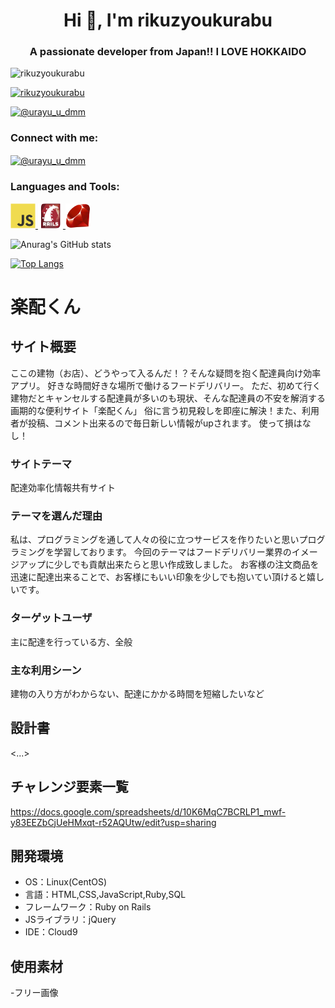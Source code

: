 <h1 align="center">Hi 👋, I'm rikuzyoukurabu</h1>

<h3 align="center">A passionate developer from Japan!! I LOVE HOKKAIDO</h3>

<p align="left"> <img src="https://komarev.com/ghpvc/?username=rikuzyoukurabu&label=Profile%20views&color=0e75b6&style=flat" alt="rikuzyoukurabu" /> </p>

<p align="left"> <a href="https://github.com/ryo-ma/github-profile-trophy"><img src="https://github-profile-trophy.vercel.app/?username=rikuzyoukurabu" alt="rikuzyoukurabu" /></a> </p>

<p align="left"> <a href="https://twitter.com/@urayu_u_dmm" target="blank"><img src="https://img.shields.io/twitter/follow/@urayu_u_dmm?logo=twitter&style=for-the-badge" alt="@urayu_u_dmm" /></a> </p>

<h3 align="left">Connect with me:</h3>
<p align="left">
<a href="https://twitter.com/@urayu_u_dmm" target="blank"><img align="center" src="https://raw.githubusercontent.com/rahuldkjain/github-profile-readme-generator/master/src/images/icons/Social/twitter.svg" alt="@urayu_u_dmm" height="30" width="40" /></a>
</p>

<h3 align="left">Languages and Tools:</h3>
<p align="left"> <a href="https://developer.mozilla.org/en-US/docs/Web/JavaScript" target="_blank"> <img src="https://raw.githubusercontent.com/devicons/devicon/master/icons/javascript/javascript-original.svg" alt="javascript" width="40" height="40"/> </a> <a href="https://rubyonrails.org" target="_blank"> <img src="https://raw.githubusercontent.com/devicons/devicon/master/icons/rails/rails-original-wordmark.svg" alt="rails" width="40" height="40"/> </a> <a href="https://www.ruby-lang.org/en/" target="_blank"> <img src="https://raw.githubusercontent.com/devicons/devicon/master/icons/ruby/ruby-original.svg" alt="ruby" width="40" height="40"/> </a> </p>
<!-- 普通 -->
<!-- <p><img align="left" src="https://github-readme-stats.vercel.app/api/top-langs?username=rikuzyoukurabu&show_icons=true&locale=en&layout=compact" alt="rikuzyoukurabu" /></p> -->
<!-- 普通 -->
<!-- <p>&nbsp;<img align="center" src="https://github-readme-stats.vercel.app/api?username=rikuzyoukurabu&show_icons=true&locale=en" alt="rikuzyoukurabu" /></p> -->

<!-- 色付き -->
![Anurag's GitHub stats](https://github-readme-stats.vercel.app/api?username=rikuzyoukurabu&show_icons=true&theme=dark)
<!-- 色付き -->
[![Top Langs](https://github-readme-stats.vercel.app/api/top-langs/?username=rikuzyoukurabu&layout=compact&theme=dracula)](https://github.com/anuraghazra/github-readme-stats)

<!-- 色付き -->
<!-- ![Anurag's GitHub stats](https://github-readme-stats.vercel.app/api?username=rikuzyoukurabu&show_icons=true&theme=radical) -->


<!-- [![Anurag's GitHub stats](https://github-readme-stats.vercel.app/api?username=rikuzyoukurabu)](https://github.com/rikuzyoukurabu/github-readme-stats)

 -->



# 楽配くん

## サイト概要
ここの建物（お店）、どうやって入るんだ！？そんな疑問を抱く配達員向け効率アプリ。
好きな時間好きな場所で働けるフードデリバリー。
ただ、初めて行く建物だとキャンセルする配達員が多いのも現状、そんな配達員の不安を解消する画期的な便利サイト「楽配くん」
俗に言う初見殺しを即座に解決！また、利用者が投稿、コメント出来るので毎日新しい情報がupされます。
使って損はなし！

### サイトテーマ
配達効率化情報共有サイト

### テーマを選んだ理由
私は、プログラミングを通して人々の役に立つサービスを作りたいと思いプログラミングを学習しております。
今回のテーマはフードデリバリー業界のイメージアップに少しでも貢献出来たらと思い作成致しました。
お客様の注文商品を迅速に配達出来ることで、お客様にもいい印象を少しでも抱いてい頂けると嬉しいです。

### ターゲットユーザ
主に配達を行っている方、全般

### 主な利用シーン
建物の入り方がわからない、配達にかかる時間を短縮したいなど

## 設計書
<...>

## チャレンジ要素一覧
https://docs.google.com/spreadsheets/d/10K6MqC7BCRLP1_mwf-y83EEZbCjUeHMxqt-r52AQUtw/edit?usp=sharing

## 開発環境
- OS：Linux(CentOS)
- 言語：HTML,CSS,JavaScript,Ruby,SQL
- フレームワーク：Ruby on Rails
- JSライブラリ：jQuery
- IDE：Cloud9

## 使用素材
-フリー画像

